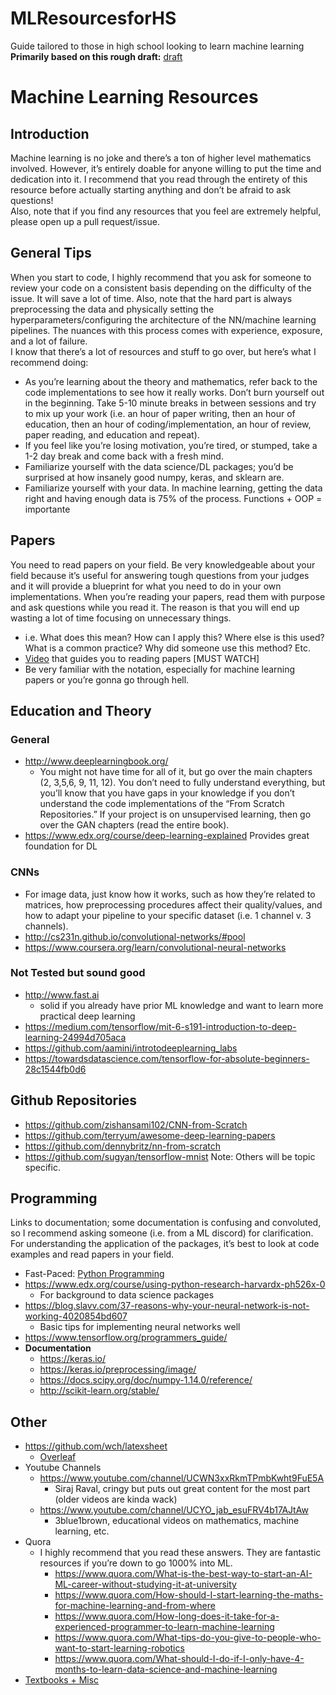 # MLResourcesforHS
Guide tailored to those in high school looking to learn machine learning <br>
__Primarily based on this rough draft:__ [draft](https://docs.google.com/document/d/19xvA0FhQrcueUCs1FI0rxI0jy4mii_O7mvtcjx-KH5I/edit?usp=sharing) <br>
# Machine Learning Resources 
## Introduction
Machine learning is no joke and there’s a ton of higher level mathematics involved. However, it’s entirely doable for anyone willing to put the time and dedication into it. I recommend that you read through the entirety of this resource before actually starting anything and don’t be afraid to ask questions! <br>
Also, note that if you find any resources that you feel are extremely helpful, please open up a pull request/issue.

## General Tips 
When you start to code, I highly recommend that you ask for someone to review your code on a consistent basis depending on the difficulty of the issue. It will save a lot of time.  Also, note that the hard part is always preprocessing the data and physically setting the hyperparameters/configuring the architecture of the NN/machine learning pipelines. The nuances with this process comes with experience, exposure, and a lot of failure. <br>
I know that there’s a lot of resources and stuff to go over, but here’s what I recommend doing:
* As you’re learning about the theory and mathematics, refer back to the code implementations to see how it really works. Don’t burn yourself out in the beginning. Take 5-10 minute breaks in between sessions and try to mix up your work (i.e. an hour of paper writing, then an hour of education, then an hour of coding/implementation, an hour of review, paper reading, and education and repeat). 
* If you feel like you’re losing motivation,  you’re tired, or stumped, take a 1-2 day break and come back with a fresh mind.
* Familiarize yourself with the data science/DL packages; you’d be surprised at how insanely good numpy, keras, and sklearn are. 
* Familiarize yourself with your data. In machine learning, getting the data right and having enough data is 75% of the process. 
Functions + OOP = importante

## Papers
You need to read papers on your field. Be very knowledgeable about your field because it’s useful for answering tough questions from your judges and it will provide a blueprint for what you need to do in your own implementations.
When you’re reading your papers, read them with purpose and ask questions while you read it. The reason is that you will end up wasting a lot of time focusing on unnecessary things. 
* i.e. What does this mean? How can I apply this? Where else is this used? What is a common practice? Why did someone use this method? Etc.
* [Video](https://www.youtube.com/watch?v=SHTOI0KtZnU) that guides you to reading papers [MUST WATCH]
* Be very familiar with the notation, especially for machine learning papers or you’re gonna go through hell.  

## Education and Theory
### General
* http://www.deeplearningbook.org/
	* You might not have time for all of it, but go over the main chapters (2, 3,5,6, 9, 11, 12).
You don’t need to fully understand everything, but you’ll know that you have gaps in your knowledge if you don’t understand the code implementations of the “From Scratch Repositories.” If your project is on unsupervised learning, then go over the GAN chapters (read the entire book).
* https://www.edx.org/course/deep-learning-explained
Provides great foundation for DL

### CNNs
* For image data, just know how it works, such as how they’re related to matrices, how preprocessing procedures affect their quality/values, and how to adapt your pipeline to your specific dataset (i.e. 1 channel v. 3 channels). 
* http://cs231n.github.io/convolutional-networks/#pool
* https://www.coursera.org/learn/convolutional-neural-networks

### Not Tested but sound good
* http://www.fast.ai
	* solid if you already have prior ML knowledge and want to learn more practical deep learning
* https://medium.com/tensorflow/mit-6-s191-introduction-to-deep-learning-24994d705aca
* https://github.com/aamini/introtodeeplearning_labs
* https://towardsdatascience.com/tensorflow-for-absolute-beginners-28c1544fb0d6

## Github Repositories
* https://github.com/zishansami102/CNN-from-Scratch
* https://github.com/terryum/awesome-deep-learning-papers
* https://github.com/dennybritz/nn-from-scratch
* https://github.com/sugyan/tensorflow-mnist
Note: Others will be topic specific.

## Programming
Links to documentation; some documentation is confusing and convoluted, so I recommend asking someone (i.e. from a ML discord) for clarification. For understanding the application of the packages, it’s best to look at code examples and read papers in your field. 
* Fast-Paced: [Python Programming](https://www.youtube.com/watch?v=N4mEzFDjqtA)
* https://www.edx.org/course/using-python-research-harvardx-ph526x-0
	* For background to data science packages
* https://blog.slavv.com/37-reasons-why-your-neural-network-is-not-working-4020854bd607
	* Basic tips for implementing neural networks well
* https://www.tensorflow.org/programmers_guide/
* __Documentation__
	* https://keras.io/
	* https://keras.io/preprocessing/image/
	* https://docs.scipy.org/doc/numpy-1.14.0/reference/
	* http://scikit-learn.org/stable/

## Other
* https://github.com/wch/latexsheet
	* [Overleaf](https://www.overleaf.com/)
* Youtube Channels
	* https://www.youtube.com/channel/UCWN3xxRkmTPmbKwht9FuE5A
		* Siraj Raval, cringy but puts out great content for the most part (older videos are kinda wack)
	* https://www.youtube.com/channel/UCYO_jab_esuFRV4b17AJtAw
		* 3blue1brown, educational videos on mathematics, machine learning, etc. 
* Quora
	* I highly recommend that you read these answers. They are fantastic resources if you’re down to go 1000%  into ML.
		* https://www.quora.com/What-is-the-best-way-to-start-an-AI-ML-career-without-studying-it-at-university
		* https://www.quora.com/How-should-I-start-learning-the-maths-for-machine-learning-and-from-where
		* https://www.quora.com/How-long-does-it-take-for-a-experienced-programmer-to-learn-machine-learning
		* https://www.quora.com/What-tips-do-you-give-to-people-who-want-to-start-learning-robotics
		* https://www.quora.com/What-should-I-do-if-I-only-have-4-months-to-learn-data-science-and-machine-learning
* [Textbooks + Misc](https://drive.google.com/open?id=1EVZ9ln4bZbLGFWI9baWr2E5lrMNmfPQk)

	
